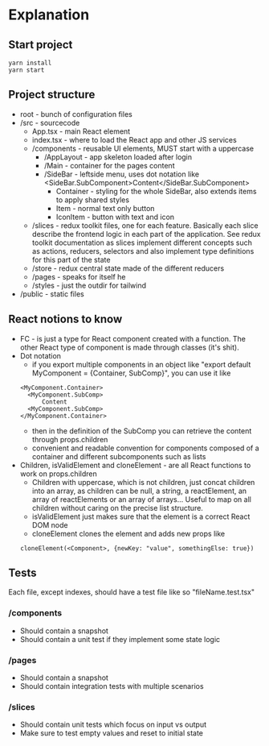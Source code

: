 # Explanation
## Start project

```
yarn install
yarn start
```

## Project structure

- root - bunch of configuration files
- /src - sourcecode
  - App.tsx - main React element
  - index.tsx - where to load the React app and other JS services
  - /components - reusable UI elements, MUST start with a uppercase
    - /AppLayout - app skeleton loaded after login
    - /Main - container for the pages content
    - /SideBar - leftside menu, uses dot notation like <SideBar.SubComponent>Content</SideBar.SubComponent>
      - Container - styling for the whole SideBar, also extends items to apply shared styles
      - Item - normal text only button
      - IconItem - button with text and icon
  - /slices - redux toolkit files, one for each feature. Basically each slice describe the frontend logic in each part of the application. See redux toolkit documentation as slices implement different concepts such as actions, reducers, selectors and also implement type definitions for this part of the state
  - /store - redux central state made of the different reducers
  - /pages - speaks for itself he
  - /styles - just the outdir for tailwind
- /public - static files

## React notions to know
- FC - is just a type for React component created with a function. The other React type of component is made through classes (it's shit).
- Dot notation
  - if you export multiple components in an object like "export default MyComponent = {Container, SubComp}", you can use it like
  ```
  <MyComponent.Container>
    <MyComponent.SubComp>
        Content
    <MyComponent.SubComp>
  </MyComponent.Container>
  ```
  - then in the definition of the SubComp you can retrieve the content through props.children
  - convenient and readable convention for components composed of a container and different subcomponents such as lists
- Children, isValidElement and cloneElement - are all React functions to work on props.children
  - Children with uppercase, which is not children, just concat children into an array, as children can be null, a string, a reactElement, an array of reactElements or an array of arrays... Useful to map on all children without caring on the precise list structure.
  - isValidElement just makes sure that the element is a correct React DOM node
  - cloneElement clones the element and adds new props like
  ```
  cloneElement(<Component>, {newKey: "value", somethingElse: true})
  ```

## Tests
Each file, except indexes, should have a test file like so "fileName.test.tsx"

### /components
- Should contain a snapshot
- Should contain a unit test if they implement some state logic

### /pages
- Should contain a snapshot
- Should contain integration tests with multiple scenarios

### /slices
- Should contain unit tests which focus on input vs output
- Make sure to test empty values and reset to initial state